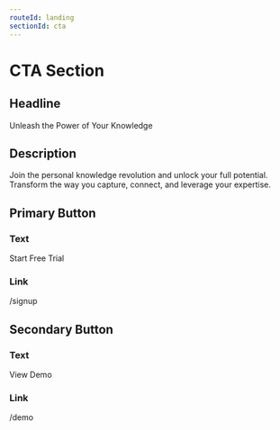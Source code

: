 ```yaml
---
routeId: landing
sectionId: cta
---
```

# CTA Section

## Headline

Unleash the Power of Your Knowledge

## Description

Join the personal knowledge revolution and unlock your full potential. Transform the way you capture, connect, and leverage your expertise.

## Primary Button

### Text

Start Free Trial

### Link

/signup

## Secondary Button

### Text

View Demo

### Link

/demo

